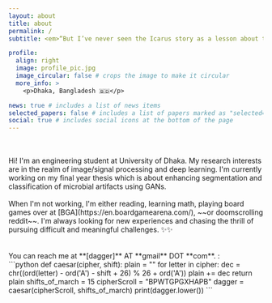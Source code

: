 ```yaml
---
layout: about
title: about
permalink: /
subtitle: <em>“But I’ve never seen the Icarus story as a lesson about the limitations of humans. I see it as a lesson about the limitations of wax as an adhesive.”</em>

profile:
  align: right
  image: profile_pic.jpg
  image_circular: false # crops the image to make it circular
  more_info: >
    <p>Dhaka, Bangladesh 🇧🇩</p>

news: true # includes a list of news items
selected_papers: false # includes a list of papers marked as "selected={true}"
social: true # includes social icons at the bottom of the page
---
```

<br>
<br>
Hi! I'm an engineering student at University of Dhaka. My research interests are in the realm of image/signal processing and deep learning. I'm currently working on my final year thesis which is about enhancing segmentation and classification of microbial artifacts using GANs.
<br>
<br>
When I'm not working, I'm either reading, learning math, playing board games over at [BGA](https://en.boardgamearena.com/), ~~or doomscrolling reddit~~. I'm always looking for new experiences and chasing the thrill of pursuing difficult and meaningful challenges. ✨✨
<br>
<br>
<br>
You can reach me at **[dagger]** AT **gmail** DOT **com**. :
<br>
```python
def caesar(cipher, shift):
    plain = ""
    for letter in cipher:
        dec = chr((ord(letter) - ord('A') - shift + 26) % 26 + ord('A'))
        plain += dec
    return plain
shifts_of_march = 15
cipherScroll = "BPWTGPGXHAPB"
dagger = caesar(cipherScroll, shifts_of_march)
print(dagger.lower())
```


